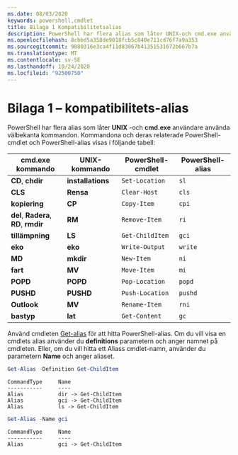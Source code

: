```yaml
---
ms.date: 08/03/2020
keywords: powershell,cmdlet
title: Bilaga 1 Kompatibilitetsalias
description: PowerShell har flera alias som låter UNIX-och cmd.exe användare använda välbekanta kommandon.
ms.openlocfilehash: 8cbbd5a358de9018fcb5c840e711cd76f7a9a353
ms.sourcegitcommit: 9080316e3ca4f11d83067b41351531672b667b7a
ms.translationtype: MT
ms.contentlocale: sv-SE
ms.lasthandoff: 10/24/2020
ms.locfileid: "92500750"
---
```

# <a name="appendix-1---compatibility-aliases"></a>Bilaga 1 – kompatibilitets-alias

PowerShell har flera alias som låter **UNIX** -och **cmd.exe** användare använda välbekanta kommandon.
Kommandona och deras relaterade PowerShell-cmdlet och PowerShell-alias visas i följande tabell:

|            cmd.exe kommando            | UNIX-kommando | PowerShell-cmdlet | PowerShell-alias |
| ------------------------------------- | ------------ | ----------------- | ---------------- |
| **CD**, **chdir**                     | **installations**       | `Set-Location`    | `sl`             |
| **CLS**                               | **Rensa**    | `Clear-Host`      | `cls`            |
| **kopiering**                              | **CP**       | `Copy-Item`       | `cpi`            |
| **del**, **Radera**, **RD**, **rmdir** | **RM**       | `Remove-Item`     | `ri`             |
| **tillämpning**                               | **LS**       | `Get-ChildItem`   | `gci`            |
| **eko**                              | **eko**     | `Write-Output`    | `write`          |
| **MD**                                | **mkdir**    | `New-Item`        | `ni`             |
| **fart**                              | **MV**       | `Move-Item`       | `mi`             |
| **POPD**                              | **POPD**     | `Pop-Location`    | `popd`           |
| **PUSHD**                             | **PUSHD**    | `Push-Location`   | `pushd`          |
| **Outlook**                               | **MV**       | `Rename-Item`     | `rni`            |
| **bastyp**                              | **lat**      | `Get-Content`     | `gc`             |

Använd cmdleten [Get-alias](xref:Microsoft.PowerShell.Utility.Get-Alias) för att hitta PowerShell-alias. Om du vill visa en cmdlets alias använder du **definitions** parametern och anger namnet på cmdleten.
Eller, om du vill hitta ett Aliass cmdlet-namn, använder du parametern **Name** och anger aliaset.

```powershell
Get-Alias -Definition Get-ChildItem
```

```Output
CommandType     Name
-----------     ----
Alias           dir -> Get-ChildItem
Alias           gci -> Get-ChildItem
Alias           ls -> Get-ChildItem
```

```powershell
Get-Alias -Name gci
```

```Output
CommandType     Name
-----------     ----
Alias           gci -> Get-ChildItem
```
